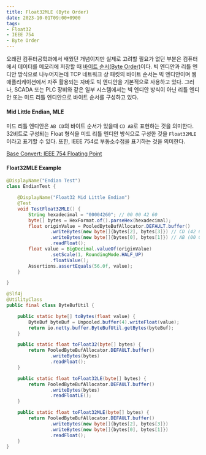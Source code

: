 ```yaml
---
title: Float32MLE (Byte Order)
date: 2023-10-01T09:00+0900
tags:
- Float32
- IEEE 754
- Byte Order
---
```


오래전 컴퓨터공학과에서 배웠던 개념이지만 실제로 고려할 필요가 없던 부분은 컴퓨터에서 데이터를 메모리에 저장할 때 [바이트 순서(Byte Order)](http://www.tcpschool.com/c/c_refer_endian)이다. 빅 엔디안과 리틀 엔디안 방식으로 나누어지는데 TCP 네트워크 상 패킷의 바이트 순서는 빅 엔디안이며 웹 애플리케이션에서 자주 활용되는 자바도 빅 엔디안을 기본적으로 사용하고 있다. 그러나, SCADA 또는 PLC 장비와 같은 일부 시스템에서는 빅 엔디안 방식이 아닌 리틀 엔디안 또는 미드 리틀 엔디안으로 바이트 순서를 구성하고 있다.

#### Mid Little Endian, MLE

미드 리틀 엔디안은 `AB CD`의 바이트 순서가 있을때 `CD AB`로 표현하는 것을 의미한다. 32비트로 구성되는 Float 형식을 미드 리틀 엔디안 방식으로 구성한 것을 `Float32MLE` 이라고 표기할 수 있다. 또한, IEEE 754로 부동소수점을 표기하는 것을 의미한다.

[Base Convert: IEEE 754 Floating Point](https://baseconvert.com/ieee-754-floating-point)

#### Float32MLE Example

```java
@DisplayName("Endian Test")
class EndianTest {

    @DisplayName("Float32 Mid Little Endian")
    @Test
    void TestFloat32MLE() {
        String hexadecimal = "00004260"; // 00 00 42 60
        byte[] bytes = HexFormat.of().parseHex(hexadecimal);
        float originValue = PooledByteBufAllocator.DEFAULT.buffer()
                .writeBytes(new byte[]{bytes[2], bytes[3]}) // CD (42 60)
                .writeBytes(new byte[]{bytes[0], bytes[1]}) // AB (00 00)
                .readFloat();
        float value = BigDecimal.valueOf(originValue)
                .setScale(1, RoundingMode.HALF_UP)
                .floatValue();
        Assertions.assertEquals(56.0f, value);
    }

}
```

```java ByteBufUtil.java
@Slf4j
@UtilityClass
public final class ByteBufUtil {

    public static byte[] toBytes(float value) {
        ByteBuf byteBuf = Unpooled.buffer(4).writeFloat(value);
        return io.netty.buffer.ByteBufUtil.getBytes(byteBuf);
    }

    public static float toFloat32(byte[] bytes) {
        return PooledByteBufAllocator.DEFAULT.buffer()
                .writeBytes(bytes)
                .readFloat();
    }

    public static float toFloat32LE(byte[] bytes) {
        return PooledByteBufAllocator.DEFAULT.buffer()
                .writeBytes(bytes)
                .readFloatLE();
    }

    public static float toFloat32MLE(byte[] bytes) {
        return PooledByteBufAllocator.DEFAULT.buffer()
                .writeBytes(new byte[]{bytes[2], bytes[3]})
                .writeBytes(new byte[]{bytes[0], bytes[1]})
                .readFloat();
    }
}
```
